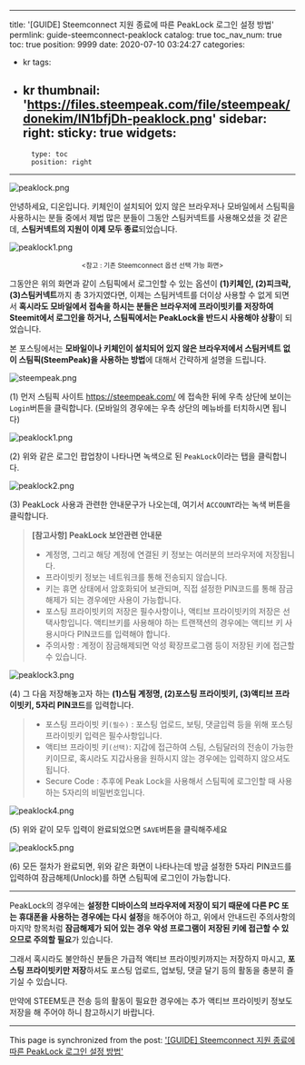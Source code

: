 
---
title: '[GUIDE] Steemconnect 지원 종료에 따른 PeakLock 로그인 설정 방법'
permlink: guide-steemconnect-peaklock
catalog: true
toc_nav_num: true
toc: true
position: 9999
date: 2020-07-10 03:24:27
categories:
- kr
tags:
- kr
thumbnail: 'https://files.steempeak.com/file/steempeak/donekim/IN1bfjDh-peaklock.png'
sidebar:
    right:
        sticky: true
widgets:
    -
        type: toc
        position: right
---


![peaklock.png](https://files.steempeak.com/file/steempeak/donekim/IN1bfjDh-peaklock.png)


안녕하세요, 디온입니다. 키체인이 설치되어 있지 않은 브라우저나 모바일에서 스팀픽을 사용하시는 분들 중에서 제법 많은 분들이 그동안 스팀커넥트를 사용해오셨을 것 같은데, **스팀커넥트의 지원이 이제 모두 종료**되었습니다.

![peaklock1.png](https://cdn.steemitimages.com/DQmNuKHG5Pv2efpfwVFA7WEBUh9UaKKkMgn5z5MnasYEbo4/peaklock1.png)
<center><sub><참고 : 기존 Steemconnect 옵션 선택 가능 화면></sub></center>

그동안은 위의 화면과 같이 스팀픽에서 로그인할 수 있는 옵션이 **(1)키체인, (2)피크락, (3)스팀커넥트**까지 총 3가지였다면, 이제는 스팀커넥트를 더이상 사용할 수 없게 되면서 **혹시라도 모바일에서 접속을 하시는 분들은 브라우저에 프라이빗키를 저장하여 Steemit에서 로그인을 하거나, 스팀픽에서는 PeakLock을 반드시 사용해야 상황**이 되었습니다.

본 포스팅에서는 **모바일이나 키체인이 설치되어 있지 않은 브라우저에서 스팀커넥트 없이 스팀픽(SteemPeak)을 사용하는 방법**에 대해서 간략하게 설명을 드립니다.

![steempeak.png](https://cdn.steemitimages.com/DQmbXA95iHUuMzvxn4VUSjTxbQnWZMTY8qVWd3eBdqY9Niy/steempeak.png)

(1) 먼저 스팀픽 사이트 https://steempeak.com/ 에 접속한 뒤에 우측 상단에 보이는 `Login`버튼을 클릭합니다. (모바일의 경우에는 우측 상단의 메뉴바를 터치하시면 됩니다)

![peaklock1.png](https://cdn.steemitimages.com/DQmNuKHG5Pv2efpfwVFA7WEBUh9UaKKkMgn5z5MnasYEbo4/peaklock1.png)

(2) 위와 같은 로그인 팝업창이 나타나면 녹색으로 된 `PeakLock`이라는 탭을 클릭합니다.


![peaklock2.png](https://cdn.steemitimages.com/DQmZkisXSuru6Hm3d1hW58enjyEsZqCr8bsEjy1ax4WyM1V/peaklock2.png)

(3) PeakLock 사용과 관련한 안내문구가 나오는데, 여기서 `ACCOUNT`라는 녹색 버튼을 클릭합니다.

> **[참고사항] PeakLock 보안관련 안내문**
> - 계정명, 그리고 해당 계정에 연결된 키 정보는 여러분의 브라우저에 저장됩니다.
> - 프라이빗키 정보는 네트워크를 통해 전송되지 않습니다.
> - 키는 휴면 상태에서 암호화되어 보관되며, 직접 설정한 PIN코드를 통해 잠금해제가 되는 경우에만 사용이 가능합니다.
> - 포스팅 프라이빗키의 저장은 필수사항이나, 액티브 프라이빗키의 저장은 선택사항입니다. 액티브키를 사용해야 하는 트랜잭션의 경우에는 액티브 키 사용시마다 PIN코드를 입력해야 합니다.
> - 주의사항 : 계정이 잠금해제되면 악성 확장프로그램 등이 저장된 키에 접근할 수 있습니다.


![peaklock3.png](https://cdn.steemitimages.com/DQmTTE4gvX7KFKqicZ9CamnueGhLT26AmrCzGuCfTPPSg3V/peaklock3.png)

(4) 그 다음 저장해놓고자 하는 **(1)스팀 계정명, (2)포스팅 프라이빗키, (3)액티브 프라이빗키, 5자리 PIN코드**를 입력합니다.

> - 포스팅 프라이빗 키`(필수)` : 포스팅 업로드, 보팅, 댓글입력 등을 위해 포스팅 프라이빗키 입력은 필수사항입니다.
> - 액티브 프라이빗 키`(선택)`: 지갑에 접근하여 스팀, 스팀달러의 전송이 가능한 키이므로, 혹시라도 지갑사용을 원하시지 않는 경우에는 입력하지 않으셔도 됩니다.
> - Secure Code : 추후에 Peak Lock을 사용해서 스팀픽에 로그인할 때 사용하는 5자리의 비밀번호입니다.


![peaklock4.png](https://cdn.steemitimages.com/DQmPaw7pgqkGhM5rgHRFWa5nAEKzULrYVGhZwPDMFWawWbN/peaklock4.png)

(5) 위와 같이 모두 입력이 완료되었으면 `SAVE`버튼을 클릭해주세요

![peaklock5.png](https://cdn.steemitimages.com/DQmRCRn6pUqZYyFwWgptmYF2VjCSuRCkJ2Uh1DD22BxcJcp/peaklock5.png)

(6) 모든 절차가 완료되면, 위와 같은 화면이 나타나는데 방금 설정한 5자리 PIN코드를 입력하여 잠금해제(Unlock)를 하면 스팀픽에 로그인이 가능합니다.

---

PeakLock의 경우에는 **설정한 디바이스의 브라우저에 저장이 되기 때문에 다른 PC 또는 휴대폰을 사용하는 경우에는 다시 설정**을 해주어야 하고, 위에서 안내드린 주의사항의 마지막 항목처럼 **잠금해제가 되어 있는 경우 악성 프로그램이 저장된 키에 접근할 수 있으므로 주의할 필요**가 있습니다.

그래서 혹시라도 불안하신 분들은 가급적 액티브 프라이빗키까지는 저장하지 마시고, **포스팅 프라이빗키만 저장**하셔도 포스팅 업로드, 업보팅, 댓글 달기 등의 활동을 충분히 즐기실 수 있습니다.

만약에 STEEM토큰 전송 등의 활동이 필요한 경우에는 추가 액티브 프라이빗키 정보도 저장을 해 주어야 하니 참고하시기 바랍니다.

- - -

This page is synchronized from the post: ['[GUIDE] Steemconnect 지원 종료에 따른 PeakLock 로그인 설정 방법'](https://steemit.com/@donekim/guide-steemconnect-peaklock)
